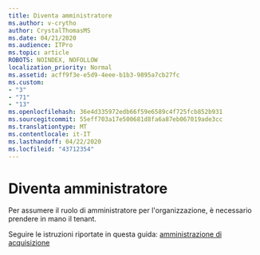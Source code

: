 ```yaml
---
title: Diventa amministratore
ms.author: v-crytho
author: CrystalThomasMS
ms.date: 04/21/2020
ms.audience: ITPro
ms.topic: article
ROBOTS: NOINDEX, NOFOLLOW
localization_priority: Normal
ms.assetid: acff9f3e-e5d9-4eee-b1b3-9895a7cb27fc
ms.custom:
- "3"
- "71"
- "13"
ms.openlocfilehash: 36e4d335972edb66f59e6589c4f725fcb852b931
ms.sourcegitcommit: 55eff703a17e500681d8fa6a87eb067019ade3cc
ms.translationtype: MT
ms.contentlocale: it-IT
ms.lasthandoff: 04/22/2020
ms.locfileid: "43712354"
---
```

# <a name="become-an-admin"></a>Diventa amministratore

Per assumere il ruolo di amministratore per l'organizzazione, è necessario prendere in mano il tenant.
  
Seguire le istruzioni riportate in questa guida: [amministrazione di acquisizione](https://docs.microsoft.com/azure/active-directory/users-groups-roles/domains-admin-takeover)